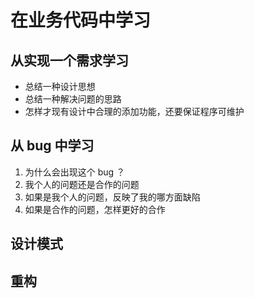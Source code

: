 # 在业务代码中学习


## 从实现一个需求学习
* 总结一种设计思想
* 总结一种解决问题的思路
* 怎样才现有设计中合理的添加功能，还要保证程序可维护

## 从 bug 中学习
1. 为什么会出现这个 bug ？
2. 我个人的问题还是合作的问题
3. 如果是我个人的问题，反映了我的哪方面缺陷
4. 如果是合作的问题，怎样更好的合作

## 设计模式

## 重构